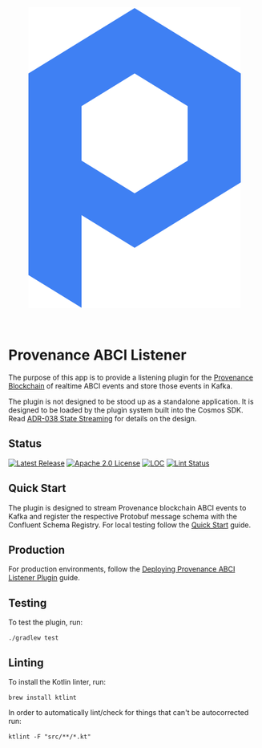 
<div align="center">
<img src="./docs/logo.svg" alt="Provenance ABCI Listener"/>
</div>
<br/><br/>

# Provenance ABCI Listener

The purpose of this app is to provide a listening plugin for the [Provenance Blockchain][Provenance]
of realtime ABCI events and store those events in Kafka.

The plugin is not designed to be stood up as a standalone application. It is designed to be loaded by the plugin system built into the Cosmos SDK.
Read [ADR-038 State Streaming](https://github.com/cosmos/cosmos-sdk/blob/main/docs/architecture/adr-038-state-listening.md) for details on the design.

## Status

[![Latest Release][release-badge]][release-latest]
[![Apache 2.0 License][license-badge]][license-url]
[![LOC][loc-badge]][loc-report]
[![Lint Status][lint-badge]][lint-report]

[license-badge]: https://img.shields.io/github/license/provenance-io/provenance-abci-listener.svg
[license-url]: https://github.com/provenance-io/provenance-abci-listener/blob/main/LICENSE
[release-badge]: https://img.shields.io/github/tag/provenance-io/provenance-abci-listener.svg
[release-latest]: https://github.com/provenance-io/provenance-abci-listener/releases/latest
[loc-badge]: https://tokei.rs/b1/github/provenance-io/provenance-abci-listener
[loc-report]: https://github.com/provenance-io/provenance-abci-listener
[lint-badge]: https://github.com/provenance-io/provenance-abci-listener/workflows/ktlint/badge.svg
[lint-report]: https://github.com/provenance-io/provenance-abci-listener/actions/workflows/ktlint.yml
[provenance]: https://provenance.io/#overview


## Quick Start

The plugin is designed to stream Provenance blockchain ABCI events to Kafka and register the
respective Protobuf message schema with the Confluent Schema Registry. For local testing follow
the [Quick Start](docs/quick-start.md) guide.

## Production

For production environments, follow the [Deploying Provenance ABCI Listener Plugin](docs/deploy.md) guide.

## Testing

To test the plugin, run:

```shell
./gradlew test
````

## Linting
To install the Kotlin linter, run:
```
brew install ktlint
```

In order to automatically lint/check for things that can't be autocorrected run:
```
ktlint -F "src/**/*.kt"
```
